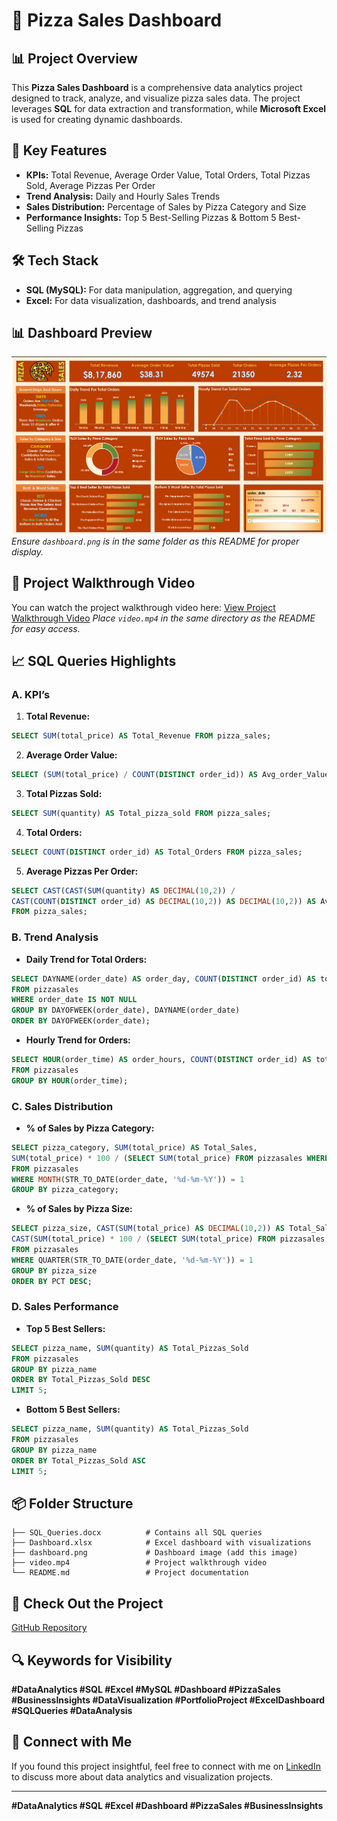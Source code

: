 # 🍕 Pizza Sales Dashboard

## 📊 Project Overview
This **Pizza Sales Dashboard** is a comprehensive data analytics project designed to track, analyze, and visualize pizza sales data. The project leverages **SQL** for data extraction and transformation, while **Microsoft Excel** is used for creating dynamic dashboards.

## 🚀 Key Features
- **KPIs:** Total Revenue, Average Order Value, Total Orders, Total Pizzas Sold, Average Pizzas Per Order
- **Trend Analysis:** Daily and Hourly Sales Trends
- **Sales Distribution:** Percentage of Sales by Pizza Category and Size
- **Performance Insights:** Top 5 Best-Selling Pizzas & Bottom 5 Best-Selling Pizzas

## 🛠️ Tech Stack
- **SQL (MySQL):** For data manipulation, aggregation, and querying
- **Excel:** For data visualization, dashboards, and trend analysis

## 📊 Dashboard Preview
![Pizza Sales Dashboard](./dashboard.png)
*Ensure `dashboard.png` is in the same folder as this README for proper display.*

## 🎥 Project Walkthrough Video
You can watch the project walkthrough video here:
[View Project Walkthrough Video](./video.mp4)
*Place `video.mp4` in the same directory as the README for easy access.*

## 📈 SQL Queries Highlights
### A. KPI’s
1. **Total Revenue:**  
```sql
SELECT SUM(total_price) AS Total_Revenue FROM pizza_sales;
```
2. **Average Order Value:**  
```sql
SELECT (SUM(total_price) / COUNT(DISTINCT order_id)) AS Avg_order_Value FROM pizza_sales;
```
3. **Total Pizzas Sold:**  
```sql
SELECT SUM(quantity) AS Total_pizza_sold FROM pizza_sales;
```
4. **Total Orders:**  
```sql
SELECT COUNT(DISTINCT order_id) AS Total_Orders FROM pizza_sales;
```
5. **Average Pizzas Per Order:**  
```sql
SELECT CAST(CAST(SUM(quantity) AS DECIMAL(10,2)) / 
CAST(COUNT(DISTINCT order_id) AS DECIMAL(10,2)) AS DECIMAL(10,2)) AS Avg_Pizzas_per_order
FROM pizza_sales;
```

### B. Trend Analysis
- **Daily Trend for Total Orders:**  
```sql
SELECT DAYNAME(order_date) AS order_day, COUNT(DISTINCT order_id) AS total_orders
FROM pizzasales
WHERE order_date IS NOT NULL
GROUP BY DAYOFWEEK(order_date), DAYNAME(order_date)
ORDER BY DAYOFWEEK(order_date);
```

- **Hourly Trend for Orders:**  
```sql
SELECT HOUR(order_time) AS order_hours, COUNT(DISTINCT order_id) AS total_orders
FROM pizzasales
GROUP BY HOUR(order_time);
```

### C. Sales Distribution
- **% of Sales by Pizza Category:**  
```sql
SELECT pizza_category, SUM(total_price) AS Total_Sales, 
SUM(total_price) * 100 / (SELECT SUM(total_price) FROM pizzasales WHERE MONTH(STR_TO_DATE(order_date, '%d-%m-%Y')) = 1) AS PCT
FROM pizzasales
WHERE MONTH(STR_TO_DATE(order_date, '%d-%m-%Y')) = 1
GROUP BY pizza_category;
```

- **% of Sales by Pizza Size:**  
```sql
SELECT pizza_size, CAST(SUM(total_price) AS DECIMAL(10,2)) AS Total_Sales, 
CAST(SUM(total_price) * 100 / (SELECT SUM(total_price) FROM pizzasales WHERE QUARTER(STR_TO_DATE(order_date, '%d-%m-%Y')) = 1) AS DECIMAL(10,2)) AS PCT
FROM pizzasales
WHERE QUARTER(STR_TO_DATE(order_date, '%d-%m-%Y')) = 1
GROUP BY pizza_size
ORDER BY PCT DESC;
```

### D. Sales Performance
- **Top 5 Best Sellers:**  
```sql
SELECT pizza_name, SUM(quantity) AS Total_Pizzas_Sold
FROM pizzasales
GROUP BY pizza_name
ORDER BY Total_Pizzas_Sold DESC
LIMIT 5;
```

- **Bottom 5 Best Sellers:**  
```sql
SELECT pizza_name, SUM(quantity) AS Total_Pizzas_Sold
FROM pizzasales
GROUP BY pizza_name
ORDER BY Total_Pizzas_Sold ASC
LIMIT 5;
```

## 📦 Folder Structure
```
├── SQL_Queries.docx          # Contains all SQL queries
├── Dashboard.xlsx            # Excel dashboard with visualizations
├── dashboard.png             # Dashboard image (add this image)
├── video.mp4                 # Project walkthrough video
└── README.md                 # Project documentation
```

## 🔗 Check Out the Project
[GitHub Repository](https://github.com/sonikirtan110/Pizza-Sales-Dashboard-/tree/main)

## 🔍 Keywords for Visibility
**#DataAnalytics #SQL #Excel #MySQL #Dashboard #PizzaSales #BusinessInsights #DataVisualization #PortfolioProject #ExcelDashboard #SQLQueries #DataAnalysis**

## 🤝 Connect with Me
If you found this project insightful, feel free to connect with me on [LinkedIn](https://www.linkedin.com/in/kirtansoni02) to discuss more about data analytics and visualization projects.

---  
**#DataAnalytics #SQL #Excel #Dashboard #PizzaSales #BusinessInsights**

